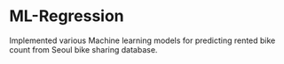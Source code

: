 # ML-Regression
Implemented various Machine learning models for predicting rented bike count from Seoul bike sharing database.
